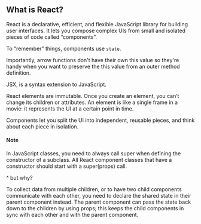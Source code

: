 ## What is React?

React is a declarative, efficient, and flexible JavaScript library for building user interfaces. It lets you compose complex UIs from small and isolated pieces of code called “components”.

To “remember” things, components use `state`.

Importantly, arrow functions don't have their own this value so they're handy when you want to preserve the this value from an outer method definition.

JSX, is a syntax extension to JavaScript.

React elements are immutable. Once you create an element, you can’t change its children or attributes. An element is like a single frame in a movie: it represents the UI at a certain point in time.

Components let you split the UI into independent, reusable pieces, and think about each piece in isolation.

#### Note

In JavaScript classes, you need to always call super when defining the constructor of a subclass. All React component classes that have a constructor should start with a super(props) call.

^ but why?

To collect data from multiple children, or to have two child components communicate with each other, you need to declare the shared state in their parent component instead. The parent component can pass the state back down to the children by using props; this keeps the child components in sync with each other and with the parent component.
